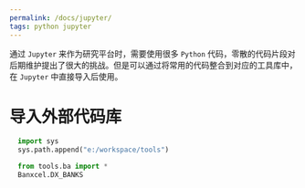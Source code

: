 ```yaml
---
permalink: /docs/jupyter/
tags: python jupyter
---
```


通过 `Jupyter` 来作为研究平台时，需要使用很多 `Python` 代码，零散的代码片段对后期维护提出了很大的挑战。但是可以通过将常用的代码整合到对应的工具库中，在 `Jupyter` 中直接导入后使用。

# 导入外部代码库

```python
  import sys
  sys.path.append("e:/workspace/tools")

  from tools.ba import *
  Banxcel.DX_BANKS
```

